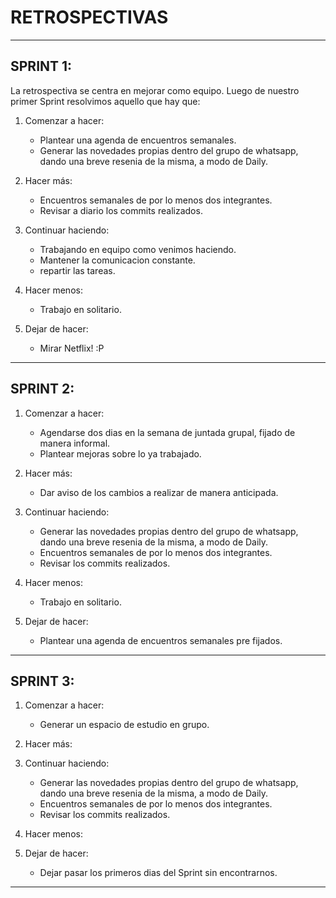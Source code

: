 # RETROSPECTIVAS

---

## SPRINT 1:

La retrospectiva se centra en mejorar como equipo. Luego de nuestro primer Sprint resolvimos aquello que hay que:

1. Comenzar a hacer: 
    - Plantear una agenda de encuentros semanales. 
    - Generar las novedades propias dentro del grupo de whatsapp, dando una breve resenia de la misma, a modo de Daily.

2. Hacer más: 
    - Encuentros semanales de por lo menos dos integrantes.
    - Revisar a diario los commits realizados.

3. Continuar haciendo: 
    - Trabajando en equipo como venimos haciendo.
    - Mantener la comunicacion constante.
    - repartir las tareas.

4. Hacer menos: 
    - Trabajo en solitario.

5. Dejar de hacer: 
    - Mirar Netflix! :P

---

## SPRINT 2:

1. Comenzar a hacer: 
    - Agendarse dos dias en la semana de juntada grupal, fijado de manera informal.
    - Plantear mejoras sobre lo ya trabajado.

2. Hacer más: 
    - Dar aviso de los cambios a realizar de manera anticipada.

3. Continuar haciendo: 
    - Generar las novedades propias dentro del grupo de whatsapp, dando una breve resenia de la misma, a modo de Daily.
    - Encuentros semanales de por lo menos dos integrantes.
    - Revisar los commits realizados.

4. Hacer menos: 
    - Trabajo en solitario.

5. Dejar de hacer: 
    - Plantear una agenda de encuentros semanales pre fijados.

---

## SPRINT 3:

1. Comenzar a hacer: 
    - Generar un espacio de estudio en grupo.

2. Hacer más: 

3. Continuar haciendo: 
    - Generar las novedades propias dentro del grupo de whatsapp, dando una breve resenia de la misma, a modo de Daily.
    - Encuentros semanales de por lo menos dos integrantes.
    - Revisar los commits realizados.

4. Hacer menos: 

5. Dejar de hacer: 
    - Dejar pasar los primeros dias del Sprint sin encontrarnos.

---

